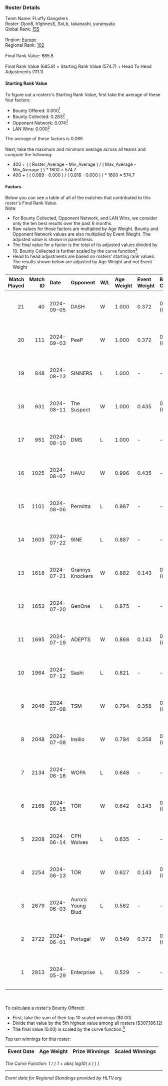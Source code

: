 ### Roster Details<br />
Team Name: FLuffy Gangsters<br />
Roster: Djon8, h1ghnesS, SoLb, takanashi, yuramyata<br />
Global Rank: [155](../../standings_global_2024_09_07.md)<br />
<br />
Region: [Europe]( ../../standings_europe_2024_09_07.md)<br />
Regional Rank: [102]( ../../standings_europe_2024_09_07.md)<br />
<br />
Final Rank Value:  685.8<br />
<br />
Final Rank Value (685.8) = Starting Rank Value (574.7) + Head To Head Adjustments (111.1)<br />

#### Starting Rank Value<br />
To figure out a rosters's Starting Rank Value, first take the average of these four factors:<br />
- Bounty Offered: 0.000[<sup>1</sup>](#table2)
- Bounty Collected: 0.283[<sup>2</sup>](#table1)
- Opponent Network: 0.074[<sup>2</sup>](#table1)
- LAN Wins: 0.000[<sup>2</sup>](#table1)

The average of these factors is 0.089<br />
<br />
Next, take the maximum and minimum average across all teams and compute the following:<br />
- 400 + ( ( Roster_Average - Min_Average ) / ( Max_Average - Min_Average ) ) * 1600 = 574.7
- 400 + ( ( 0.089 - 0.000 ) / ( 0.818 - 0.000 ) ) * 1600 = 574.7


#### Factors<br />
Below you can see a table of all of the matches that contributed to this roster's Final Rank Value.<br />
Note:<br />

- For Bounty Collected, Opponent Network, and LAN Wins, we consider only the ten best results over the past 6 months.
- Raw values for those factors are multiplied by Age Weight. Bounty and Opponent Network values are also multiplied by Event Weight. The adjusted value is shown in parenthesis.
- The final value for a factor is the total of its adjusted values divided by 10. Bounty Collected is further scaled by the curve function[<sup>3</sup>](#curveFunction)
- Head to head adjustments are based on rosters' starting rank values. The results shown below are adjusted by Age Weight and not Event Weight
<span id="table1"></span><br />


| Match Played | Match ID | Date       | Opponent          | W/L | Age Weight | Event Weight | Bounty Collected | Opponent Network | LAN Wins  | H2H Adj. | Roster                                      |
| -: | -: | :- | :- | :- | :- | :- | :- | :- | :- | -: | :- |
|           21 |       40 | 2024-09-05 | DASH              | W   | 1.000      | 0.372        | 0.000 (0.000)    | 0.184 (0.069)    | 0 (0.000) |    15.01 | Djon8, h1ghnesS, SoLb, takanashi, yuramyata |
|           20 |      111 | 2024-09-03 | PeeP              | W   | 1.000      | 0.372        | 0.000 (0.000)    | -                | 0 (0.000) |     5.67 | Djon8, h1ghnesS, SoLb, takanashi, yuramyata |
|           19 |      848 | 2024-08-13 | SINNERS           | L   | 1.000      | -            | -                | -                | -         |    -3.72 | Djon8, h1ghnesS, SoLb, takanashi, yuramyata |
|           18 |      931 | 2024-08-11 | The Suspect       | W   | 1.000      | 0.435        | 0.006 (0.003)    | 0.271 (0.118)    | 0 (0.000) |    22.57 | Djon8, h1ghnesS, SoLb, takanashi, yuramyata |
|           17 |      951 | 2024-08-10 | DMS               | L   | 1.000      | -            | -                | -                | -         |    -6.47 | Djon8, h1ghnesS, SoLb, takanashi, yuramyata |
|           16 |     1025 | 2024-08-07 | HAVU              | W   | 0.996      | 0.435        | -                | 0.139 (0.060)    | 0 (0.000) |    11.62 | Djon8, h1ghnesS, SoLb, takanashi, yuramyata |
|           15 |     1101 | 2024-08-06 | Permitta          | L   | 0.987      | -            | -                | -                | -         |    -4.37 | Djon8, h1ghnesS, SoLb, takanashi, yuramyata |
|           14 |     1603 | 2024-07-22 | 9INE              | L   | 0.887      | -            | -                | -                | -         |    -4.41 | Djon8, h1ghnesS, SoLb, takanashi, yuramyata |
|           13 |     1618 | 2024-07-21 | Grannys Knockers  | W   | 0.882      | 0.143        | 0.003 (0.000)    | 0.135 (0.017)    | 0 (0.000) |    17.40 | Djon8, h1ghnesS, SoLb, takanashi, yuramyata |
|           12 |     1653 | 2024-07-20 | GenOne            | L   | 0.875      | -            | -                | -                | -         |   -18.60 | Djon8, h1ghnesS, SoLb, takanashi, yuramyata |
|           11 |     1695 | 2024-07-19 | ADEPTS            | W   | 0.868      | 0.143        | 0.002 (0.000)    | 0.018 (0.002)    | 0 (0.000) |    12.36 | Djon8, h1ghnesS, SoLb, takanashi, yuramyata |
|           10 |     1964 | 2024-07-12 | Sashi             | L   | 0.821      | -            | -                | -                | -         |    -1.58 | Djon8, h1ghnesS, SoLb, takanashi, yuramyata |
|            9 |     2046 | 2024-07-08 | TSM               | W   | 0.794      | 0.358        | 0.057 (0.016)    | 0.925 (0.263)    | 0 (0.000) |    22.55 | Djon8, h1ghnesS, SoLb, takanashi, yuramyata |
|            8 |     2048 | 2024-07-08 | Insilio           | W   | 0.794      | 0.358        | 0.023 (0.007)    | 0.637 (0.181)    | 0 (0.000) |    21.67 | Djon8, h1ghnesS, SoLb, takanashi, yuramyata |
|            7 |     2134 | 2024-06-16 | WOPA              | L   | 0.648      | -            | -                | -                | -         |    -9.11 | Djon8, h1ghnesS, SoLb, takanashi, yuramyata |
|            6 |     2168 | 2024-06-15 | TÓR               | W   | 0.642      | 0.143        | 0.018 (0.002)    | 0.079 (0.007)    | 0 (0.000) |    15.43 | Djon8, h1ghnesS, SoLb, takanashi, yuramyata |
|            5 |     2208 | 2024-06-14 | CPH Wolves        | L   | 0.635      | -            | -                | -                | -         |    -4.94 | Djon8, h1ghnesS, SoLb, takanashi, yuramyata |
|            4 |     2254 | 2024-06-13 | TÓR               | W   | 0.627      | 0.143        | 0.018 (0.002)    | 0.079 (0.007)    | 0 (0.000) |    15.51 | Djon8, h1ghnesS, SoLb, takanashi, yuramyata |
|            3 |     2679 | 2024-06-03 | Aurora Young Blud | L   | 0.562      | -            | -                | -                | -         |    -2.44 | Djon8, h1ghnesS, SoLb, takanashi, yuramyata |
|            2 |     2722 | 2024-06-01 | Portugal          | W   | 0.549      | 0.372        | 0.001 (0.000)    | 0.071 (0.014)    | -         |     9.35 | Djon8, h1ghnesS, SoLb, takanashi, yuramyata |
|            1 |     2813 | 2024-05-29 | Enterprise        | L   | 0.529      | -            | -                | -                | -         |    -2.39 | Djon8, h1ghnesS, SoLb, takanashi, yuramyata |

<br />
<span id="table2"></span><br />
To calculate a roster's Bounty Offered:<br />

- First, take the sum of their top 10 scaled winnings ($0.00)
- Divide that value by the 5th highest value among all rosters ($307,186.12)
- The final value (0.00) is scaled by the curve function.[<sup>3</sup>](#curveFunction)

Top ten winnings for this roster:<br />

| Event Date | Age Weight | Prize Winnings | Scaled Winnings |
| :- | -: | :- | :- |


<span id="curveFunction"></span>_The Curve Function: 1 / ( 1 + abs( log10( x ) ) )_<br />

---
_Event data for Regional Standings provided by HLTV.org_<br />
